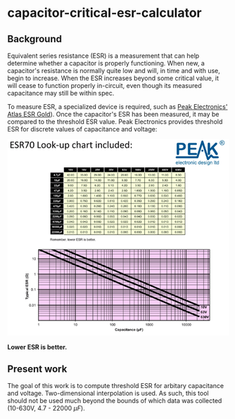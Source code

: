 # capacitor-critical-esr-calculator

## Background

Equivalent series resistance (ESR) is a measurement that can help determine whether a capacitor is properly functioning.
When new, a capacitor's resistance is normally quite low and will, in time and with use, begin to increase.
When the ESR increases beyond some critical value, it will cease to function properly in-circuit, even though its measured capacitance may still be within spec.

To measure ESR, a specialized device is required, such as [Peak Electronics' Atlas ESR Gold](https://www.peakelec.co.uk/acatalog/esr70-capacitor-esr-meter.html)).
Once the capacitor's ESR has been measured, it may be compared to the threshold ESR value.
Peak Electronics provides threshold ESR for discrete values of capacitance and voltage:

![capacitor-threshold-esr.png](./capacitor-threshold-esr.png)

**Lower ESR is better.**

## Present work

The goal of this work is to compute threshold ESR for arbitary capacitance and voltage.
Two-dimensional interpolation is used.
As such, this tool should not be used much beyond the bounds of which data was collected (10-630V, 4.7 - 22000 $\mu F$).










